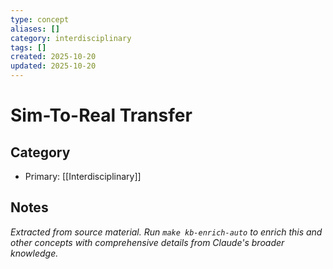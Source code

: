 ```yaml
---
type: concept
aliases: []
category: interdisciplinary
tags: []
created: 2025-10-20
updated: 2025-10-20
---
```


# Sim-To-Real Transfer

## Category

- Primary: [[Interdisciplinary]]

## Notes

*Extracted from source material. Run `make kb-enrich-auto` to enrich this and other concepts with comprehensive details from Claude's broader knowledge.*

